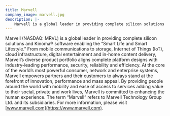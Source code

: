 ```yaml
---
title: Marvell
company_image: marvell.jpg
description: |-
    Marvell is a global leader in providing complete silicon solutions and Kinoma® software enabling the “Smart Life and Smart Lifestyle.
---
```

Marvell (NASDAQ: MRVL) is a global leader in providing complete silicon solutions and Kinoma® software enabling the “Smart Life and Smart Lifestyle.” From mobile communications to storage, Internet of Things (IoT), cloud infrastructure, digital entertainment and in-home content delivery, Marvell’s diverse product portfolio aligns complete platform designs with industry-leading performance, security, reliability and efficiency. At the core of the world’s most powerful consumer, network and enterprise systems, Marvell empowers partners and their customers to always stand at the forefront of innovation, performance and mass appeal. By providing people around the world with mobility and ease of access to services adding value to their social, private and work lives, Marvell is committed to enhancing the human experience. The term “Marvell” refers to Marvell Technology Group Ltd. and its subsidiaries. For more information, please visit [www.marvell.com](https://www.marvell.com).

